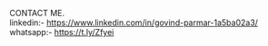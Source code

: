 CONTACT ME. <br>
linkedin:- https://www.linkedin.com/in/govind-parmar-1a5ba02a3/  <br>
whatsapp:- https://t.ly/Zfyei
